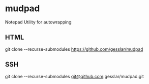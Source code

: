 # mudpad
Notepad Utility for autowrapping

## HTML
git clone --recurse-submodules https://github.com/gesslar/mudpad

## SSH

git clone --recurse-submodules git@github.com:gesslar/mudpad.git

